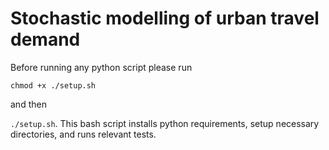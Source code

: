 # Stochastic modelling of urban travel demand

Before running any python script please run 

``` chmod +x ./setup.sh ```

and then

``` ./setup.sh ```. 
This bash script installs python requirements, setup necessary directories, and runs relevant tests.

